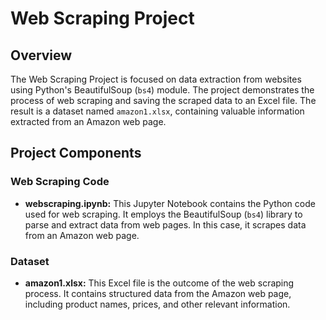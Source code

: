 # Web Scraping Project

## Overview

The Web Scraping Project is focused on data extraction from websites using Python's BeautifulSoup (`bs4`) module. The project demonstrates the process of web scraping and saving the scraped data to an Excel file. The result is a dataset named `amazon1.xlsx`, containing valuable information extracted from an Amazon web page.

## Project Components

### Web Scraping Code

- **webscraping.ipynb:** This Jupyter Notebook contains the Python code used for web scraping. It employs the BeautifulSoup (`bs4`) library to parse and extract data from web pages. In this case, it scrapes data from an Amazon web page.

### Dataset

- **amazon1.xlsx:** This Excel file is the outcome of the web scraping process. It contains structured data from the Amazon web page, including product names, prices, and other relevant information.


